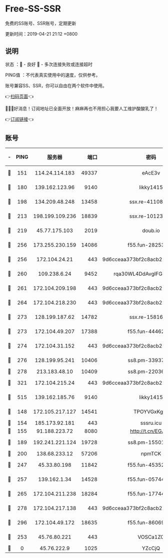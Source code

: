 # Free-SS-SSR

免费的SS账号、SSR账号，定期更新

更新时间：2019-04-21 21:12 +0800

## 说明

状态     ：🙂 - 良好 🙁 - 多次连接失败或连接超时

PING值   ：不代表真实使用中的速度，仅供参考。

账号兼容SS、SSR，你可以自由在两个软件中使用。

👉[扫码页面](https://liesauer.github.io/Free-SS-SSR/)👈

🎉🎉🎉好消息！订阅地址已全面开放！麻麻再也不用担心我要人工维护酸酸乳了！

👉[订阅链接](https://www.liesauer.net/yogurt/subscribe?ACCESS_TOKEN=DAYxR3mMaZAsaqUb)👈

## 账号

|-|PING|服务器|端口|密码|加密方式|区域|
|:----:|:----:|:-----:|-----:|:----:|:----:|:----:|
|🙂|151|114.24.114.183|49337|eAcE3v|chacha20-ietf|TW|
|🙂|180|139.162.123.96|9140|likky1415|aes-256-cfb|JP|
|🙂|198|134.209.48.248|13458|ssx.re-41108917|aes-256-cfb|US|
|🙂|213|198.199.109.236|18839|ssx.re-10123723|aes-256-cfb|US|
|🙂|219|45.77.175.103|2019|doub.io|aes-128-ctr|SG|
|🙂|256|173.255.230.159|14086|f55.fun-28253939|aes-256-cfb|US|
|🙂|256|172.104.24.21|443|9d6cceaa373bf2c8acb22e60b6a58be6|aes-256-cfb|US|
|🙂|260|109.238.6.24|9452|rqa30WL4DdAvgIFG6Fs3znzTa|aes-256-cfb|FR|
|🙂|261|172.104.209.198|443|9d6cceaa373bf2c8acb22e60b6a58be6|aes-256-cfb|US|
|🙂|264|172.104.218.230|443|9d6cceaa373bf2c8acb22e60b6a58be6|aes-256-cfb|US|
|🙂|273|128.199.187.62|14782|ssx.re-15816563|aes-256-cfb|SG|
|🙂|273|172.104.49.207|17388|f55.fun-44462258|aes-256-cfb|SG|
|🙂|274|172.104.31.152|443|9d6cceaa373bf2c8acb22e60b6a58be6|aes-256-cfb|US|
|🙂|276|128.199.95.241|10406|ss8.pm-33937991|aes-256-cfb|SG|
|🙂|278|213.183.48.10|10409|ss8.pm-22036959|rc4-md5|RU|
|🙂|321|172.104.215.24|443|9d6cceaa373bf2c8acb22e60b6a58be6|aes-256-cfb|US|
|🙂|515|139.162.185.76|9140|likky1415|aes-256-cfb|DE|
|🙂|148|172.105.217.127|14541|TPOYVGxKglpi|aes-256-cfb|JP|
|🙂|154|185.173.92.181|443|sssru.icu|rc4-md5|RU|
|🙂|155|91.188.223.72|8080|http://t.cn/EGJIyrl|rc4-md5|RU|
|🙂|189|192.241.221.124|19728|ss8.pm-15501985|aes-256-cfb|US|
|🙂|200|138.68.233.12|57206|npmTCK|rc4-md5|US|
|🙂|247|45.33.80.198|11842|f55.fun-45352545|aes-256-cfb|US|
|🙂|257|139.162.1.34|14528|f55.fun-05744880|aes-256-cfb|SG|
|🙂|265|172.104.211.238|18284|f55.fun-17744307|aes-256-cfb|US|
|🙂|278|172.104.217.138|443|9d6cceaa373bf2c8acb22e60b6a58be6|aes-256-cfb|US|
|🙂|296|172.104.49.172|18635|f55.fun-86069991|aes-256-cfb|SG|
|🙁|253|45.76.80.221|443|VOSCa1ZG|aes-256-cfb|DE|
|🙁|0|45.76.222.9|1025|YZcCjQ|rc4-md5|JP|
